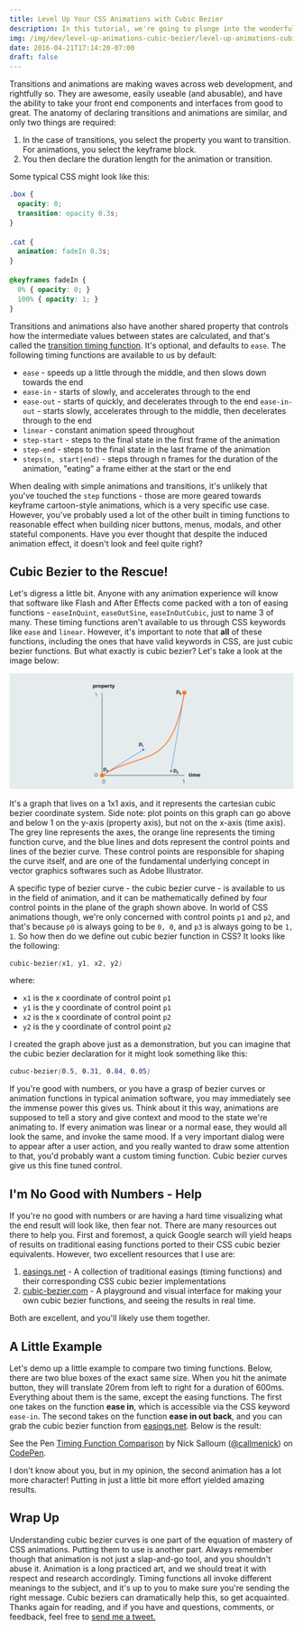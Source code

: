 ```yaml
---
title: Level Up Your CSS Animations with Cubic Bezier
description: In this tutorial, we're going to plunge into the wonderful world of cubic bezier functions, gaining more fine tuned control over our CSS animations.
img: /img/dev/level-up-animations-cubic-bezier/level-up-animations-cubic-bezier-featured.png
date: 2016-04-21T17:14:20-07:00
draft: false
---
```


Transitions and animations are making waves across web development, and rightfully so. They are awesome, easily useable (and abusable), and have the ability to take your front end components and interfaces from good to great. The anatomy of declaring transitions and animations are similar, and only two things are required:

1. In the case of transitions, you select the property you want to transition. For animations, you select the keyframe block.
2. You then declare the duration length for the animation or transition.

Some typical CSS might look like this:

```css
.box {
  opacity: 0;
  transition: opacity 0.3s;
}

.cat {
  animation: fadeIn 0.3s;
}

@keyframes fadeIn {
  0% { opacity: 0; }
  100% { opacity: 1; }
}
```

Transitions and animations also have another shared property that controls how the intermediate values between states are calculated, and that's called the [transition timing function](https://developer.mozilla.org/en-US/docs/Web/CSS/transition-timing-function). It's optional, and defaults to `ease`. The following timing functions are available to us by default:

* `ease` - speeds up a little through the middle, and then slows down towards the end
* `ease-in` - starts of slowly, and accelerates through to the end
* `ease-out` - starts of quickly, and decelerates through to the end
`ease-in-out` - starts slowly, accelerates through to the middle, then decelerates through to the end
* `linear` - constant animation speed throughout
* `step-start` - steps to the final state in the first frame of the animation
* `step-end` - steps to the final state in the last frame of the animation
* `steps(n, start|end)` - steps through n frames for the duration of the animation, "eating" a frame either at the start or the end

When dealing with simple animations and transitions, it's unlikely that you've touched the `step` functions - those are more geared towards keyframe cartoon-style animations, which is a very specific use case. However, you've probably used a lot of the other built in timing functions to reasonable effect when building nicer buttons, menus, modals, and other stateful components. Have you ever thought that despite the induced animation effect, it doesn't look and feel quite right?

## Cubic Bezier to the Rescue!

Let's digress a little bit. Anyone with any animation experience will know that software like Flash and After Effects come packed with a ton of easing functions - `easeInQuint`, `easeOutSine`, `easeInOutCubic`, just to name 3 of many. These timing functions aren't available to us through CSS keywords like `ease` and `linear`. However, it's important to note that **all** of these functions, including the ones that have valid keywords in CSS, are just cubic bezier functions. But what exactly is cubic bezier? Let's take a look at the image below:

![Cubic Bezier Chart](/img/dev/level-up-animations-cubic-bezier/bezier.png)

It's a graph that lives on a 1x1 axis, and it represents the cartesian cubic bezier coordinate system. Side note: plot points on this graph can go above and below 1 on the y-axis (property axis), but not on the x-axis (time axis). The grey line represents the axes, the orange line represents the timing function curve, and the blue lines and dots represent the control points and lines of the bezier curve. These control points are responsible for shaping the curve itself, and are one of the fundamental underlying concept in vector graphics softwares such as Adobe Illustrator.

A specific type of bezier curve - the cubic bezier curve - is available to us in the field of animation, and it can be mathematically defined by four control points in the plane of the graph shown above. In world of CSS animations though, we're only concerned with control points `p1` and `p2`, and that's because `p0` is always going to be `0, 0`, and `p3` is always going to be `1, 1`. So how then do we define out cubic bezier function in CSS? It looks like the following:

```css
cubic-bezier(x1, y1, x2, y2)
```

where:

* `x1` is the x coordinate of control point `p1`
* `y1` is the y coordinate of control point `p1`
* `x2` is the x coordinate of control point `p2`
* `y2` is the y coordinate of control point `p2`

I created the graph above just as a demonstration, but you can imagine that the cubic bezier declaration for it might look something like this:

```css
cubuc-bezier(0.5, 0.31, 0.84, 0.05)
```

If you're good with numbers, or you have a grasp of bezier curves or animation functions in typical animation software, you may immediately see the immense power this gives us. Think about it this way, animations are supposed to tell a story and give context and mood to the state we're animating to. If every animation was linear or a normal ease, they would all look the same, and invoke the same mood. If a very important dialog were to appear after a user action, and you really wanted to draw some attention to that, you'd probably want a custom timing function. Cubic bezier curves give us this fine tuned control.

## I'm No Good with Numbers - Help

If you're no good with numbers or are having a hard time visualizing what the end result will look like, then fear not. There are many resources out there to help you. First and foremost, a quick Google search will yield heaps of results on traditional easing functions ported to their CSS cubic bezier equivalents. However, two excellent resources that I use are:

1. [easings.net](http://easings.net/) - A collection of traditional easings (timing functions) and their corresponding CSS cubic bezier implementations
2. [cubic-bezier.com](http://cubic-bezier.com/) - A playground and visual interface for making your own cubic bezier functions, and seeing the results in real time.

Both are excellent, and you'll likely use them together.

## A Little Example

Let's demo up a little example to compare two timing functions. Below, there are two blue boxes of the exact same size. When you hit the animate button, they will translate 20rem from left to right for a duration of 600ms. Everything about them is the same, except the easing functions. The first one takes on the function **ease in**, which is accessible via the CSS keyword `ease-in`. The second takes on the function **ease in out back**, and you can grab the cubic bezier function from [easings.net](http://easings.net/). Below is the result:

<p data-height="380" data-theme-id="5513" data-slug-hash="NNBNaL" data-default-tab="result" data-user="callmenick" data-embed-version="2" class="codepen">See the Pen <a href="http://codepen.io/callmenick/pen/NNBNaL/">Timing Function Comparison</a> by Nick Salloum (<a href="http://codepen.io/callmenick">@callmenick</a>) on <a href="http://codepen.io">CodePen</a>.</p>
<script async src="//assets.codepen.io/assets/embed/ei.js"></script>

I don't know about you, but in my opinion, the second animation has a lot more character! Putting in just a little bit more effort yielded amazing results.

## Wrap Up

Understanding cubic bezier curves is one part of the equation of mastery of CSS animations. Putting them to use is another part. Always remember though that animation is not just a slap-and-go tool, and you shouldn't abuse it. Animation is a long practiced art, and we should treat it with respect and research accordingly. Timing functions all invoke different meanings to the subject, and it's up to you to make sure you're sending the right message. Cubic beziers can dramatically help this, so get acquainted. Thanks again for reading, and if you have and questions, comments, or feedback, feel free to <a href="http://twitter.com/home?status=@nicksalloum_ I got a question for you!" target="_blank">send me a tweet.</a>
